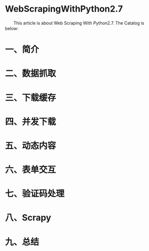 # WebScrapingWithPython2.7
　　This article is about Web Scraping With Python2.7. The Catalog is below:
# 一、简介
# 二、数据抓取
# 三、下载缓存
# 四、并发下载
# 五、动态内容
# 六、表单交互
# 七、验证码处理
# 八、Scrapy
# 九、总结